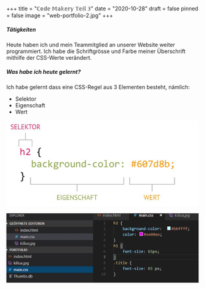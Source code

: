 +++
title = "ℂ𝕠𝕕𝕖 𝕄𝕒𝕜𝕖𝕣𝕪 𝕋𝕖𝕚𝕝 𝟛"
date = "2020-10-28"
draft = false
pinned = false
image = "web-portfolio-2.jpg"
+++
##### Tätigkeiten

Heute haben ich und mein Teammitglied an unserer Website weiter programmiert. Ich habe die Schriftgrösse und Farbe meiner Überschrift mithilfe der CSS-Werte verändert.

##### Was habe ich heute gelernt?

Ich habe gelernt dass eine CSS-Regel aus 3 Elementen besteht, nämlich:

* Selektor
* Eigenschaft
* Wert

![](3-eigenschaften-css-regel.jpg)



![](einführung-3.jpg)